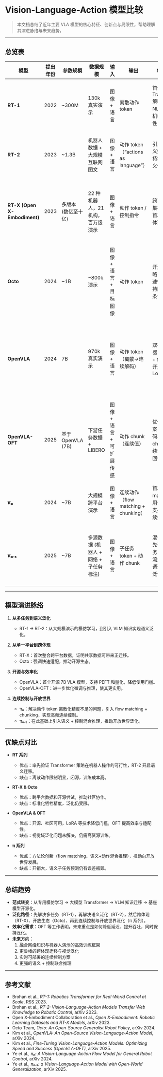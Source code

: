 # Vision-Language-Action 模型比较

> 本文档总结了近年主要 VLA 模型的核心特征、创新点与局限性，帮助理解其演进脉络与未来趋势。

---

## 总览表

| 模型 | 提出年份 | 参数规模 | 数据规模 | 输入 | 输出 | 核心创新 | 主要局限 |
|------|----------|----------|----------|------|------|----------|----------|
| **RT-1** | 2022 | ~300M | 130k 真实演示 | 图像 + 语言 | 离散动作 token | 首个大规模 Transformer 策略，验证 NLP 范式在机器人可行性 | 单一平台，离散动作精度不足 |
| **RT-2** | 2023 | ~1.3B | 机器人数据 + 大规模互联网图文 | 图像 + 语言 | 动作 token（“actions as language”） | 引入 VLM 语义知识，支持零样本语义任务 | 离散化误差，训练成本极高 |
| **RT-X (Open X-Embodiment)** | 2023 | 多版本 (数亿至十亿) | 22 种机器人，21 机构，百万级演示 | 图像 + 语言 | 动作 token / 控制指令 | 跨平台数据集标准化，首次实证跨体现正迁移 | 平台差异过大时迁移有限，训练开销大 |
| **Octo** | 2024 | ~1B | ~800k 演示 | 图像 + 语言 + 目标图像 | 动作 token | 开源通用策略，强调快速微调，支持图像目标条件 | 泛化能力有限，受限于数据覆盖度 |
| **OpenVLA** | 2024 | 7B | 970k 真实演示 | 图像 + 语言 | 动作 token（离散→连续解码） | 双视觉编码器 (DINOv2 + SigLIP)，开源，支持 LoRA | 离散化误差，未见平台需微调，训练资源需求大 |
| **OpenVLA-OFT** | 2025 | 基于 OpenVLA (7B) | 下游任务数据 + LIBERO | 图像 + 语言 + 可扩展传感 | 动作 chunk（连续值） | 优化微调方案：并行解码、动作 chunk、连续表示、L1 回归 | 平台差异仍需适配，延迟挑战仍在 |
| **π₀** | 2024 | ~7B | 大规模跨平台演示 | 图像 + 语言 | 连续动作（flow matching + chunking） | 首次将 flow matching 应用于 VLA，支持高频连续控制 | 训练开销大，泛化仍有限 |
| **π₀.₅** | 2025 | ~7B | 多源数据 (机器人 + 网络 + 子任务标注) | 图像 + 语言 | 子任务 token + 动作 chunk | 混合推理：先语义子任务，再动作流生成；强调开放世界泛化 | 语义预测错误会级联，计算开销大 |

---

## 模型演进脉络

1. **从多任务到语义泛化**  
   - RT-1 → RT-2：从大规模演示的模仿学习，到引入 VLM 知识实现语义泛化。  

2. **从单一平台到跨体现**  
   - RT-X：首次整合跨平台数据，证明共享数据可带来正迁移。  
   - Octo：强调快速适配，推动开源生态。  

3. **开源与效率化**  
   - OpenVLA：首个开源 7B VLA 模型，支持 PEFT 和量化，降低使用门槛。  
   - OpenVLA-OFT：进一步优化微调与推理，使其更实用。  

4. **连续控制与开放世界**  
   - π₀：解决动作 token 离散化精度不足的问题，引入 flow matching + chunking，实现高频连续控制。  
   - π₀.₅：在此基础上引入语义 + 控制混合推理，推动开放世界泛化。  

---

## 优缺点对比

- **RT 系列**  
  - 优点：率先验证 Transformer 策略在机器人操作的可行性，RT-2 开启语义迁移。  
  - 缺点：离散动作限制明显，闭源，训练成本高。  

- **RT-X & Octo**  
  - 优点：跨平台数据和开源尝试，推动社区协作。  
  - 缺点：标准化牺牲精度，泛化仍受限。  

- **OpenVLA & OFT**  
  - 优点：开源、社区可用，LoRA 等技术降低门槛，OFT 提高效率与适配性。  
  - 缺点：视觉域泛化问题未解决，仍需高资源训练。  

- **π 系列**  
  - 优点：方法论创新（flow matching、语义+动作混合推理），推动向开放世界发展。  
  - 缺点：开销大，语义子任务预测仍有误差瓶颈。  

---

## 总结趋势

- **范式转变**：从专用模仿学习 → 大模型 Transformer → VLM 知识迁移 → 基座模型开源化。  
- **泛化路径**：先解决多任务（RT-1），再解决语义泛化（RT-2），然后跨体现（RT-X）、开放生态（Octo）、再到连续控制与开放世界泛化（π 系列）。  
- **效率化需求**：OFT 等工作表明，未来重点是如何降低延迟、提升吞吐，同时保持泛化。  
- **未来方向**：  
  1. 融合网络知识与机器人演示的高效训练框架  
  2. 更鲁棒的跨体现迁移与视觉泛化  
  3. 实时可部署的连续控制方案  
  4. 更强的语义 + 控制联合推理  

---

## 参考文献
- Brohan et al., *RT-1: Robotics Transformer for Real-World Control at Scale*, RSS 2023.  
- Brohan et al., *RT-2: Vision-Language-Action Models Transfer Web Knowledge to Robotic Control*, arXiv 2023.  
- Open X-Embodiment Collaboration et al., *Open X-Embodiment: Robotic Learning Datasets and RT-X Models*, arXiv 2023.  
- Octo Team, *Octo: An Open-Source Generalist Robot Policy*, arXiv 2024.  
- Kim et al., *OpenVLA: An Open-Source Vision-Language-Action Model*, arXiv 2024.  
- Kim et al., *Fine-Tuning Vision-Language-Action Models: Optimizing Speed and Success (OpenVLA-OFT)*, arXiv 2025.  
- Ye et al., *π₀: A Vision-Language-Action Flow Model for General Robot Control*, arXiv 2024.  
- Ye et al., *π₀.₅: a Vision-Language-Action Model with Open-World Generalization*, arXiv 2025.  

